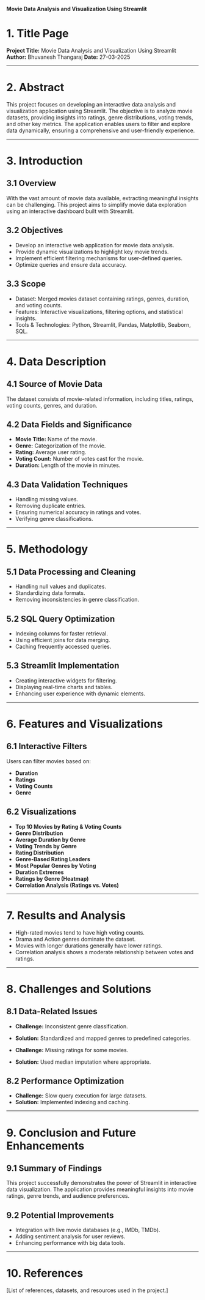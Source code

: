 **Movie Data Analysis and Visualization Using Streamlit**

# **1. Title Page**

**Project Title:** Movie Data Analysis and Visualization Using Streamlit\
**Author:** Bhuvanesh Thangaraj
**Date:** 27-03-2025

---

# **2. Abstract**

This project focuses on developing an interactive data analysis and visualization application using Streamlit. The objective is to analyze movie datasets, providing insights into ratings, genre distributions, voting trends, and other key metrics. The application enables users to filter and explore data dynamically, ensuring a comprehensive and user-friendly experience.

---

# **3. Introduction**

## **3.1 Overview**

With the vast amount of movie data available, extracting meaningful insights can be challenging. This project aims to simplify movie data exploration using an interactive dashboard built with Streamlit.

## **3.2 Objectives**

- Develop an interactive web application for movie data analysis.
- Provide dynamic visualizations to highlight key movie trends.
- Implement efficient filtering mechanisms for user-defined queries.
- Optimize queries and ensure data accuracy.

## **3.3 Scope**

- Dataset: Merged movies dataset containing ratings, genres, duration, and voting counts.
- Features: Interactive visualizations, filtering options, and statistical insights.
- Tools & Technologies: Python, Streamlit, Pandas, Matplotlib, Seaborn, SQL.

---

# **4. Data Description**

## **4.1 Source of Movie Data**

The dataset consists of movie-related information, including titles, ratings, voting counts, genres, and duration.

## **4.2 Data Fields and Significance**

- **Movie Title:** Name of the movie.
- **Genre:** Categorization of the movie.
- **Rating:** Average user rating.
- **Voting Count:** Number of votes cast for the movie.
- **Duration:** Length of the movie in minutes.

## **4.3 Data Validation Techniques**

- Handling missing values.
- Removing duplicate entries.
- Ensuring numerical accuracy in ratings and votes.
- Verifying genre classifications.

---

# **5. Methodology**

## **5.1 Data Processing and Cleaning**

- Handling null values and duplicates.
- Standardizing data formats.
- Removing inconsistencies in genre classification.

## **5.2 SQL Query Optimization**

- Indexing columns for faster retrieval.
- Using efficient joins for data merging.
- Caching frequently accessed queries.

## **5.3 Streamlit Implementation**

- Creating interactive widgets for filtering.
- Displaying real-time charts and tables.
- Enhancing user experience with dynamic elements.

---

# **6. Features and Visualizations**

## **6.1 Interactive Filters**

Users can filter movies based on:

- **Duration**
- **Ratings**
- **Voting Counts**
- **Genre**

## **6.2 Visualizations**

- **Top 10 Movies by Rating & Voting Counts**
- **Genre Distribution**
- **Average Duration by Genre**
- **Voting Trends by Genre**
- **Rating Distribution**
- **Genre-Based Rating Leaders**
- **Most Popular Genres by Voting**
- **Duration Extremes**
- **Ratings by Genre (Heatmap)**
- **Correlation Analysis (Ratings vs. Votes)**

---

# **7. Results and Analysis**

- High-rated movies tend to have high voting counts.
- Drama and Action genres dominate the dataset.
- Movies with longer durations generally have lower ratings.
- Correlation analysis shows a moderate relationship between votes and ratings.

---

# **8. Challenges and Solutions**

## **8.1 Data-Related Issues**

- **Challenge:** Inconsistent genre classification.

- **Solution:** Standardized and mapped genres to predefined categories.

- **Challenge:** Missing ratings for some movies.

- **Solution:** Used median imputation where appropriate.

## **8.2 Performance Optimization**

- **Challenge:** Slow query execution for large datasets.
- **Solution:** Implemented indexing and caching.

---

# **9. Conclusion and Future Enhancements**

## **9.1 Summary of Findings**

This project successfully demonstrates the power of Streamlit in interactive data visualization. The application provides meaningful insights into movie ratings, genre trends, and audience preferences.

## **9.2 Potential Improvements**

- Integration with live movie databases (e.g., IMDb, TMDb).
- Adding sentiment analysis for user reviews.
- Enhancing performance with big data tools.

---

# **10. References**

[List of references, datasets, and resources used in the project.]


